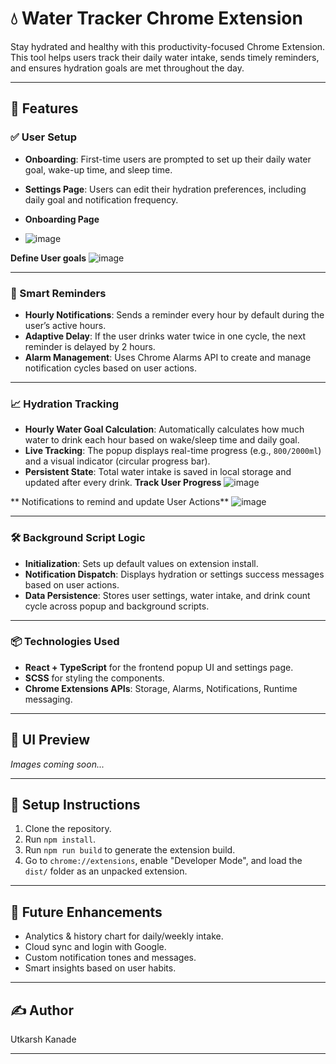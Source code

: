 # 💧 Water Tracker Chrome Extension

Stay hydrated and healthy with this productivity-focused Chrome Extension. This tool helps users track their daily water intake, sends timely reminders, and ensures hydration goals are met throughout the day.

---

## 🚀 Features

### ✅ User Setup
- **Onboarding**: First-time users are prompted to set up their daily water goal, wake-up time, and sleep time.
- **Settings Page**: Users can edit their hydration preferences, including daily goal and notification frequency.

- **Onboarding Page**

- ![image](https://github.com/user-attachments/assets/66b364f8-b925-48d1-b39f-a6aad0f0fefe)

**Define User goals**
![image](https://github.com/user-attachments/assets/2b850901-ff5d-4399-8395-fae5e087f1eb)


---

### 🔔 Smart Reminders
- **Hourly Notifications**: Sends a reminder every hour by default during the user’s active hours.
- **Adaptive Delay**: If the user drinks water twice in one cycle, the next reminder is delayed by 2 hours.
- **Alarm Management**: Uses Chrome Alarms API to create and manage notification cycles based on user actions.

---

### 📈 Hydration Tracking
- **Hourly Water Goal Calculation**: Automatically calculates how much water to drink each hour based on wake/sleep time and daily goal.
- **Live Tracking**: The popup displays real-time progress (e.g., `800/2000ml`) and a visual indicator (circular progress bar).
- **Persistent State**: Total water intake is saved in local storage and updated after every drink.
 **Track User Progress**
![image](https://github.com/user-attachments/assets/57c6edb6-810f-4951-bdd5-a4da655c5f17)

** Notifications to remind and update User Actions**
![image](https://github.com/user-attachments/assets/4754343f-d374-4968-8183-bdb9d0518ce2)

---

### 🛠️ Background Script Logic
- **Initialization**: Sets up default values on extension install.
- **Notification Dispatch**: Displays hydration or settings success messages based on user actions.
- **Data Persistence**: Stores user settings, water intake, and drink count cycle across popup and background scripts.

---

### 📦 Technologies Used
- **React + TypeScript** for the frontend popup UI and settings page.
- **SCSS** for styling the components.
- **Chrome Extensions APIs**: Storage, Alarms, Notifications, Runtime messaging.

---

## 📸 UI Preview

_Images coming soon..._

---

## 📌 Setup Instructions

1. Clone the repository.
2. Run `npm install`.
3. Run `npm run build` to generate the extension build.
4. Go to `chrome://extensions`, enable "Developer Mode", and load the `dist/` folder as an unpacked extension.

---

## 🧠 Future Enhancements

- Analytics & history chart for daily/weekly intake.
- Cloud sync and login with Google.
- Custom notification tones and messages.
- Smart insights based on user habits.

---

## ✍️ Author

Utkarsh Kanade

---

